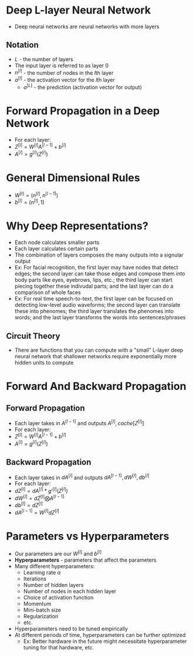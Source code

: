 # Deep L-layer Neural Network
- Deep neural networks are neural networks with more layers
## Notation
- $L$ - the number of layers
- The input layer is referred to as layer 0
- $n^{[l]}$ - the number of nodes in the $l$th layer
- $a^{[l]}$ - the activation vector for the $l$th layer
    - $a^{[L]}$ - the prediction (activation vector for output)

# Forward Propagation in a Deep Network
- For each layer:
- $Z^{[l]}=W^{[l]}A^{[l-1]}+b^{[l]}$
- $A^{[l]}=g^{[l]}(Z^{[l]})$

# General Dimensional Rules
- $W^{[l]}=(n^{[l]},n^{[l-1]})$
- $b^{[l]}=(n^{[l]}, 1)$

# Why Deep Representations? 
- Each node calculates smaller parts
- Each layer calculates certain parts
- The combination of layers composes the many outputs into a signular output
- Ex: For facial recognition, the first layer may have nodes that detect edges; the second layer can take those edges and compose them into body parts like eyes, eyebrows, lips, etc.; the third layer can start piecing together these indivudal parts; and the last layer can do a comparison of whole faces
- Ex: For real time speech-to-text, the first layer can be focused on detecting low-level audio waveforms; the second layer can translate these into phenomes; the third layer translates the phenomes into words; and the last layer transforms the words into sentences/phrases
## Circuit Theory
- There are functions that you can compute with a "small" L-layer deep neural network that shallower networks require exponentially more hidden units to compute

# Forward And Backward Propagation
## Forward Propagation
- Each layer takes in $A^{[l-1]}$ and outputs $A^{[l]}, cache[Z^{[l]}]$
- For each layer:
- $Z^{[l]}=W^{[l]}A^{[l-1]}+b^{[l]}$
- $A^{[l]}=g^{[l]}(Z^{[l]})$
## Backward Propagation
- Each layer takes in $dA^{[l]}$ and outputs $dA^{[l-1]}, dW^{[l]}, db^{[l]}$
- For each layer:
- $dZ^{[l]}=dA^{[l]} * g'^{[l]}(Z^{[l]})$
- $dW^{[l]}=dZ^{[l]} \bigotimes A^{[l-1]}$
- $db^{[l]}=dZ^{[l]}$
- $dA^{[l-1]}=W^{[l]}dZ^{[l]}$

# Parameters vs Hyperparameters
- Our parameters are our $W^{[l]}$ and $b^{[l]}$
- **Hyperparameters** - parameters that affect the parameters
- Many different hyperparameters:
    - Learning rate $\alpha$
    - Iterations
    - Number of hidden layers
    - Number of nodes in each hidden layer
    - Choice of activation function
    - Momentum
    - Mini-batch size
    - Regularization
    - etc.
- Hyperparameters need to be tuned empirically
- At different periods of time, hyperparameters can be further optimized
    - Ex: Better hardware in the future might necessitate hyperparameter tuning for that hardware, etc.